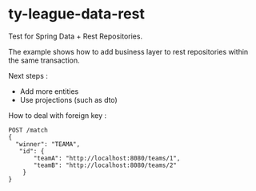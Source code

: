 # ty-league-data-rest
 
Test for Spring Data + Rest Repositories.

The example shows how to add business layer to rest repositories within the same transaction.

Next steps :
* Add more entities
* Use projections (such as dto)

How to deal with foreign key :

```
POST /match
{
  "winner": "TEAMA",
   "id": {
       "teamA": "http://localhost:8080/teams/1", 
       "teamB": "http://localhost:8080/teams/2"
	}
}
```